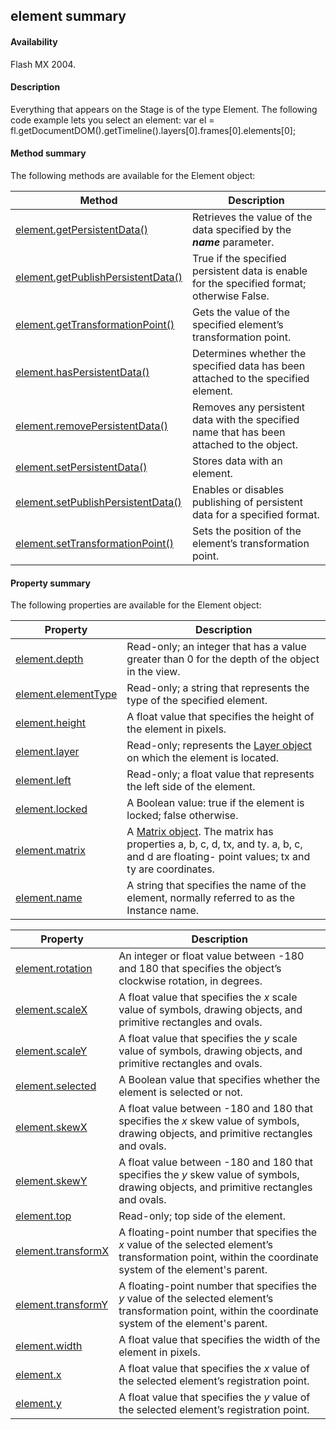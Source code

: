 ## element summary

#### Availability

Flash MX 2004.

#### Description

Everything that appears on the Stage is of the type Element. The following code example lets you select an element:
var el = fl.getDocumentDOM().getTimeline().layers\[0\].frames\[0\].elements\[0\];

#### Method summary

The following methods are available for the Element object:

| **Method**                                          | **Description**                                                                            |
|-----------------------------------------------------|--------------------------------------------------------------------------------------------|
| [element.getPersistentData()](#_bookmark379)        | Retrieves the value of the data specified by the ***name*** parameter.                     |
| [element.getPublishPersistentData()](#_bookmark380) | True if the specified persistent data is enable for the specified format; otherwise False. |
| [element.getTransformationPoint()](#_bookmark381)   | Gets the value of the specified element’s transformation point.                            |
| [element.hasPersistentData()](#_bookmark383)        | Determines whether the specified data has been attached to the specified element.          |
| [element.removePersistentData()](#_bookmark393)     | Removes any persistent data with the specified name that has been attached to the object.  |
| [element.setPersistentData()](#_bookmark398)        | Stores data with an element.                                                               |
| [element.setPublishPersistentData()](#_bookmark399) | Enables or disables publishing of persistent data for a specified format.                  |
| [element.setTransformationPoint()](#_bookmark400)   | Sets the position of the element’s transformation point.                                   |

#### Property summary

The following properties are available for the Element object:

| **Property**                         | **Description**                                                                                                                                           |
|--------------------------------------|-----------------------------------------------------------------------------------------------------------------------------------------------------------|
| [element.depth](#element.depth)      | Read-only; an integer that has a value greater than 0 for the depth of the object in the view.                                                            |
| [element.elementType](#_bookmark377) | Read-only; a string that represents the type of the specified element.                                                                                    |
| [element.height](#_bookmark384)      | A float value that specifies the height of the element in pixels.                                                                                         |
| [element.layer](#_bookmark385)       | Read-only; represents the [Layer object](#_bookmark679) on which the element is located.                                                                  |
| [element.left](#_bookmark386)        | Read-only; a float value that represents the left side of the element.                                                                                    |
| [element.locked](#_bookmark388)      | A Boolean value: true if the element is locked; false otherwise.                                                                                          |
| [element.matrix](#_bookmark390)      | A [Matrix object](#_bookmark725). The matrix has properties a, b, c, d, tx, and ty. a, b, c, and d are floating- point values; tx and ty are coordinates. |
| [element.name](#_bookmark392)        | A string that specifies the name of the element, normally referred to as the Instance name.                                                               |

| **Property**                        | **Description**                                                                                                                                            |
|-------------------------------------|------------------------------------------------------------------------------------------------------------------------------------------------------------|
| [element.rotation](#_bookmark394)   | An integer or float value between -180 and 180 that specifies the object’s clockwise rotation, in degrees.                                                 |
| [element.scaleX](#_bookmark395)     | A float value that specifies the *x* scale value of symbols, drawing objects, and primitive rectangles and ovals.                                          |
| [element.scaleY](#_bookmark396)     | A float value that specifies the *y* scale value of symbols, drawing objects, and primitive rectangles and ovals.                                          |
| [element.selected](#_bookmark397)   | A Boolean value that specifies whether the element is selected or not.                                                                                     |
| [element.skewX](#_bookmark402)      | A float value between -180 and 180 that specifies the *x* skew value of symbols, drawing objects, and primitive rectangles and ovals.                      |
| [element.skewY](#_bookmark403)      | A float value between -180 and 180 that specifies the *y* skew value of symbols, drawing objects, and primitive rectangles and ovals.                      |
| [element.top](#_bookmark404)        | Read-only; top side of the element.                                                                                                                        |
| [element.transformX](#_bookmark406) | A floating-point number that specifies the *x* value of the selected element’s transformation point, within the coordinate system of the element's parent. |
| [element.transformY](#_bookmark407) | A floating-point number that specifies the *y* value of the selected element’s transformation point, within the coordinate system of the element's parent. |
| [element.width](#_bookmark408)      | A float value that specifies the width of the element in pixels.                                                                                           |
| [element.x](#_bookmark409)          | A float value that specifies the *x* value of the selected element’s registration point.                                                                   |
| [element.y](#_bookmark410)          | A float value that specifies the *y* value of the selected element’s registration point.                                                                   |

<span id="element.depth" class="anchor"></span>

